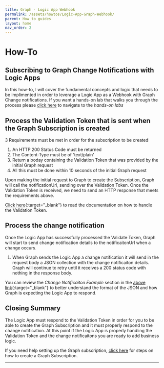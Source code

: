 ```yaml
---
title: Graph - Logic App Webhook
permalink: /assets/howtos/Logic-App-Graph-Webhook/
parent: How to guides
layout: home
nav_order: 2
---
```

#  How-To 
## Subscribing to Graph Change Notifications with Logic Apps
In this how-to, I will cover the fundamental concepts and logic that needs to be implimented in order to leverage a Logic App as a Webhook with Graph Change notifications.  If you want a hands-on lab that walks you through the process please [click here]() to navigate to the *hands-on labs* 

## Process the Validation Token that is sent when the Graph Subscription is created
3 Requirements must be met in order for the subscription to be created

1. An HTTP 200 Status Code must be returned
2. The Content-Type must be of 'text/plain'
3. Return a boday containing the Validation Token that was provided by the initial Graph request
4. All this must be done within 10 seconds of the initial Graph request

Upon making the initial request to Graph to create the Subscription, Graph will call the notificationUrl, sending over the Validation Token.  Once the Validation Token is received, we need to send an HTTP response that meets the requirements above.

[Click here](https://learn.microsoft.com/en-us/graph/change-notifications-delivery-webhooks?tabs=http){:target="_blank"} to read the documentation on how to handle the Validation Token. 

## Process the change notification
Once the Logic App has successfully processed the Validate Token, Graph will start to send change notification details to the notificaitonUrl when a change occurs.  

1. When Graph sends the Logic App a change notification it will send in the request body a JSON collection with the change notificaiton details.  Graph will continue to retry until it receives a 200 status code with nothing in the response body.

You can review the *Change Notificaiton Example* section in the [above link](https://learn.microsoft.com/en-us/graph/change-notifications-delivery-webhooks?tabs=http){:target="_blank"} to better understand the format of the JSON and how Graph is expecting the Logic App to respond.

## Closing Summary
The Logic App must respond to the Validation Token in order for you to be able to create the Graph Subscription and it must properly respond to the change notification.  At this point if the Logic App is properly handling the Validation Token and the change notificaitons you are ready to add business logic.

If you need help setting up the Graph subscription, [click here](/assets/howtos/create-graph-subscription/) for steps on how to create a Graph Subscription.


----
